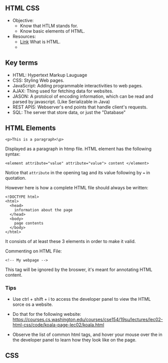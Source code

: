 ## HTML CSS ##


* Objective: 
    * Know that HTLM stands for. 
    * Know basic elements of HTML. 
* Resources: 
    * [Link]( 
    https://developer.mozilla.org/en-US/docs/Learn/HTML/Introduction_to_HTML/Getting_started) What is HTML. 
    * 

## Key terms ## 
* HTML: Hypertext Markup Lauguage
* CSS: Styling Web pages. 
* JavaScript: Adding programmable interactivities to web pages. 
* AJAX: Thing used for fetching data for websites. 
* JASON: A protolcol of encoding information, which can be read and parsed by javascript. (Like Serializable in Java)
* REST APIS: Webserver's end points that handle client's requests. 
* SQL: The server that store data, or just the "Database"

## HTML Elements ##
```
<p>This is a paragraph<\p>
```
Displayed as a paragraph in htmp file. 
HTML element has the following syntax: 
```
<element attribute="value" attribute="value"> content </element>
```
Notice that `attribute` in the opening tag and its value following by `=` in quotation. 

However here is how a complete HTML file should always be written: 
```
<!DOCTYPE html>
<html>
  <head>
    information about the page
  </head>
  <body>
    page contents
  </body>
</html>
```
It consists of at least these 3 elements in order to make it valid. 

Commenting on HTML File: 
```
<!-- My webpage -->
```
This tag will be ignored by the broswer, it's meant for annotating HTML content. 

### Tips ###
* Use ctrl + shift + i to access the developer panel to view the HTML sorce os a website. 

* Do that for the following website: 
    https://courses.cs.washington.edu/courses/cse154/19su/lectures/lec02-html-css/code/koala-page-lec02/koala.html
* Observe the list of common html tags, and hover your mouse over the in the developer panel to learn how they look like on the page.  

## CSS ##
